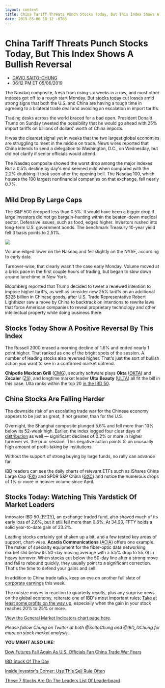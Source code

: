 ```yaml
---
layout: content
title: China Tariff Threats Punch Stocks Today, But This Index Shows A Bullish Reversal
date: 2019-05-06 18:12 -0700
---
```



China Tariff Threats Punch Stocks Today, But This Index Shows A Bullish Reversal
=================================================================================




* [DAVID SAITO-CHUNG](https://www.investors.com/author/chungd/ "Posts by DAVID SAITO-CHUNG")
* 06:12 PM ET 05/06/2019




The Nasdaq composite, fresh from rising six weeks in a row, and most other indexes got off to a rough start Monday. But [stocks today](https://www.investors.com/market-trend/stock-market-today/stock-market-today-market-trends-best-stocks-buy-watch/) cut losses amid strong signs that both the U.S. and China are having a tough time in agreeing to a bilateral trade deal and avoiding an escalation in import tariffs.




Trading desks across the world braced for a bad open. President Donald Trump on Sunday tweeted the possibility that he would go ahead with 25% import tariffs on billions of dollars' worth of China imports.


It was the clearest signal yet in weeks that the two largest global economies are struggling to meet in the middle on trade. News wires reported that China intends to send a delegation to Washington, D.C., on Wednesday, but did not clarify if senior officials would attend.


The Nasdaq composite showed the worst drop among the major indexes. But a 0.5% decline by day's end seemed mild when compared with the 2.2% drubbing it took soon after the opening bell. The Nasdaq 100, which houses the 100 largest nonfinancial companies on that exchange, fell nearly 0.7%.


Mild Drop By Large Caps
-----------------------


The S&P 500 dropped less than 0.5%. It would have been a bigger drop if large investors did not go bargain-hunting within the beaten-down medical sector. Defensive issues, such as food, edged higher. Investors rushed into long-term U.S. government bonds. The benchmark Treasury 10-year yield fell 3 basis points to 2.51%.


![](https://www.investors.com/wp-content/uploads/2019/05/MP_3x3_050619-240x300.jpg)


Volume edged lower on the Nasdaq and fell slightly on the NYSE, according to early data.


Turnover-wise, that clearly wasn't the case early Monday. Volume moved at a brisk pace in the first couple hours of trading, but began to slow down around lunchtime in New York.


Bloomberg reported that Trump decided to tweet a renewed intention to impose higher tariffs, as well as consider new 25% tariffs on an additional $325 billion in Chinese goods, after U.S. Trade Representative Robert Lighthizer saw a move by China to backtrack on intentions to rewrite laws that force American companies to reveal proprietary technology and other intellectual property while doing business there.


Stocks Today Show A Positive Reversal By This Index
---------------------------------------------------


The Russell 2000 erased a morning decline of 1.6% and ended nearly 1 point higher. That ranked as one of the bright spots of the session. A number of leading stocks also reversed higher. That's just the sort of bullish action you want to see in a confirmed market uptrend.



**Chipotle Mexican Grill** ([CMG](https://research.investors.com/quote.aspx?symbol=CMG)), security software plays **Okta** ([OKTA](https://research.investors.com/quote.aspx?symbol=OKTA)) and **Zscaler** ([ZS](https://research.investors.com/quote.aspx?symbol=ZS)), and longtime market leader **Ulta** **Beauty** ([ULTA](https://research.investors.com/quote.aspx?symbol=ULTA)) all fit the bill in this case. Ulta ranks within the top 20 [in the IBD 50](https://research.investors.com/stock-lists/ibd-50/).


China Stocks Are Falling Harder
-------------------------------


The downside risk of an escalating trade war for the Chinese economy appears to be just as great, if not greater, than for the U.S.


Overnight, the Shanghai composite plunged 5.6% and fell more than 10% below its 52-week high. Earlier, the index logged four clear days of [distribution](https://www.investors.com/how-to-invest/investors-corner/how-do-you-spot-a-major-market-top-easy-look-for-heavy-distribution/) as well — significant declines of 0.2% or more in higher turnover vs. the prior session. This negative action points to an unusually high amount of profit-taking by institutions.


Without the support of strong buying by large funds, no rally can advance far.


IBD readers can see the daily charts of relevant ETFs such as iShares China Large Cap ([FXI](https://research.investors.com/quote.aspx?symbol=FXI)) and SPDR S&P China ([GXC](https://research.investors.com/quote.aspx?symbol=GXC)) and notice the numerous drops of 1% or more in heavier volume since April.


Stocks Today: Watching This Yardstick Of Market Leaders
-------------------------------------------------------



Innovator IBD 50 ([FFTY](https://research.investors.com/quote.aspx?symbol=FFTY)), an exchange traded fund, also shaved much of its early loss of 2.6%, but it still fell more than 0.6%. At 34.03, FFTY holds a solid year-to-date gain of 23.2%.


Leading stocks certainly got shaken up a bit, and a few tested key areas of support, chart-wise. **Acacia Communications** ([ACIA](https://research.investors.com/quote.aspx?symbol=ACIA)) offers one example. The maker of specialty equipment for the fiber-optic data networking market slid below its 50-day moving average with a 5.5% drop to 55.78 in heavy turnover. When stocks cut below the 50-day line after a strong move and fail to rebound quickly, they usually point to a significant correction. That's the time to defend your gains and sell.


In addition to China trade talks, keep an eye on another full slate of [corporate earnings](https://www.investors.com/research/earnings-calendar-analyst-estimates-stocks-to-watch/) this week.


The outsize moves in reaction to quarterly results, plus any surprise news on the global economy, reiterate one of IBD's most important rules: [Take at least some profits on the way up](http://www.investors.com/how-to-invest/investors-corner/how-to-build-long-term-profits-in-stocks-take-many-gains-at-20-25/), especially when the gain in your stock reaches 20% to 25% or more.


[View the General Market Indicators chart page here](https://www.investors.com/wp-content/uploads/2019/05/IBD0605152631GMI2.pdf).


*Please follow Chung on Twitter at both @SaitoChung and @IBD\_DChung for more on stock market analysis.*


**YOU MIGHT ALSO LIKE:**


[Dow Futures Fall Again As U.S. Officials Fan China Trade War Fears](https://www.investors.com/market-trend/stock-market-today/dow-jones-futures-china-trade-war-trump-tariffs/)


[IBD Stock Of The Day](https://www.investors.com/research/ibd-stock-of-the-day/)


[Inside Investor's Corner: Use This Sell Rule Often](https://www.investors.com/how-to-invest/investors-corner/how-to-handle-stock-market-expectations/)


[These 7 Stocks Are On The Leaders List Of Leaderboard](https://leaderboard.investors.com/#/leaders/leaders)




